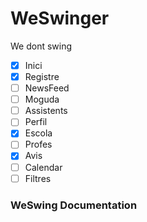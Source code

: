 # WeSwinger
We dont swing

- [x] Inici
- [x] Registre
- [ ] NewsFeed
- [ ] Moguda
- [ ] Assistents
- [ ] Perfil
- [x] Escola
- [ ] Profes
- [x] Avis
- [ ] Calendar
- [ ] Filtres

### WeSwing Documentation

